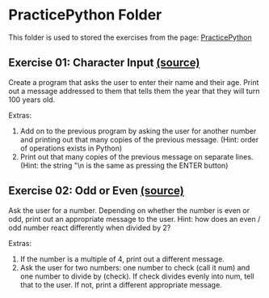# PracticePython Folder
This folder is used to stored the exercises from the page: [PracticePython](https://www.practicepython.org/)

## Exercise 01: Character Input [(source)](https://www.practicepython.org/exercise/2014/01/29/01-character-input.html)
Create a program that asks the user to enter their name and their age. Print out a message addressed to them that tells them the year that they will turn 100 years old.

Extras:

1. Add on to the previous program by asking the user for another number and printing out that many copies of the previous message. (Hint: order of operations exists in Python)
2. Print out that many copies of the previous message on separate lines. (Hint: the string "\n is the same as pressing the ENTER button)

## Exercise 02: Odd or Even [(source)](https://www.practicepython.org/exercise/2014/02/05/02-odd-or-even.html)
Ask the user for a number. Depending on whether the number is even or odd, print out an appropriate message to the user. Hint: how does an even / odd number react differently when divided by 2?

Extras:

1. If the number is a multiple of 4, print out a different message.
2. Ask the user for two numbers: one number to check (call it num) and one number to divide by (check). If check divides evenly into num, tell that to the user. If not, print a different appropriate message.